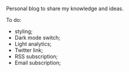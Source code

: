 Personal blog to share my knowledge and ideas.

To do:

- styling;
- Dark mode switch;
- Light analytics;
- Twitter link;
- RSS subscription;
- Email subscription;
